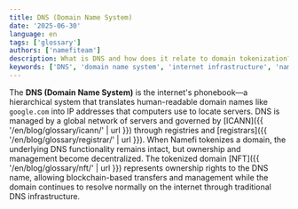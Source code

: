 ```yaml
---
title: DNS (Domain Name System)
date: '2025-06-30'
language: en
tags: ['glossary']
authors: ['namefiteam']
description: What is DNS and how does it relate to domain tokenization?
keywords: ['DNS', 'domain name system', 'internet infrastructure', 'name resolution', 'traditional domains']
---
```


The **DNS (Domain Name System)** is the internet's phonebook—a hierarchical system that translates human-readable domain names like `google.com` into IP addresses that computers use to locate servers. DNS is managed by a global network of servers and governed by [ICANN]({{ '/en/blog/glossary/icann/' | url }}) through registries and [registrars]({{ '/en/blog/glossary/registrar/' | url }}). When Namefi tokenizes a domain, the underlying DNS functionality remains intact, but ownership and management become decentralized. The tokenized domain [NFT]({{ '/en/blog/glossary/nft/' | url }}) represents ownership rights to the DNS name, allowing blockchain-based transfers and management while the domain continues to resolve normally on the internet through traditional DNS infrastructure.
